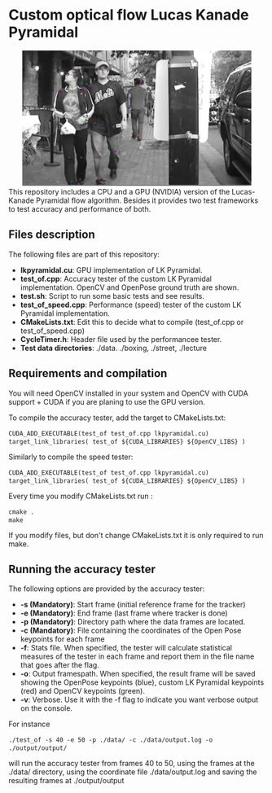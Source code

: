 
# Custom optical flow Lucas Kanade Pyramidal

<div align="center">
    <img src="doc_images/sample2.png", width="450">
</div>
</div>
    This repository includes a CPU and a GPU (NVIDIA) version of the Lucas-Kanade Pyramidal flow algorithm. Besides it provides two test frameworks to test accuracy and performance of both.
    

## Files description
The following files are part of this repository:

- **lkpyramidal.cu**: GPU implementation of LK Pyramidal.
- **test_of.cpp**: Accuracy tester of the custom LK Pyramidal implementation. OpenCV and OpenPose ground truth are shown.
- **test.sh**: Script to run some basic tests and see results.
- **test_of_speed.cpp**: Performance (speed) tester of the custom LK Pyramidal implementation.
- **CMakeLists.txt**: Edit this to decide what to compile (test_of.cpp or test_of_speed.cpp)
- **CycleTimer.h**: Header file used by the performancee tester.
- **Test data directories**: ./data. ./boxing, ./street, ./lecture

</div>


## Requirements and compilation

You will need OpenCV installed in your system and OpenCV with CUDA support + CUDA if you are planing to use the GPU version.

To compile the accuracy tester, add the target to CMakeLists.txt:


    CUDA_ADD_EXECUTABLE(test_of test_of.cpp lkpyramidal.cu)
    target_link_libraries( test_of ${CUDA_LIBRARIES} ${OpenCV_LIBS} )

Similarly to compile the speed tester:

    CUDA_ADD_EXECUTABLE(test_of test_of.cpp lkpyramidal.cu)
    target_link_libraries( test_of ${CUDA_LIBRARIES} ${OpenCV_LIBS} )

Every time you modify CMakeLists.txt run :

    cmake .
    make

If you modify files, but don't change CMakeLists.txt it is only required to run make.

## Running the accuracy tester

The following options are provided by the accuracy tester:


- **-s (Mandatory)**: Start frame (initial reference frame for the tracker)
- **-e (Mandatory)**: End frame (last frame where tracker is done)
- **-p (Mandatory)**: Directory path where the data frames are located.
- **-c (Mandatory)**: File containing the coordinates of the Open Pose keypoints for each frame
- **-f**: Stats file. When specified, the tester will calculate statistical measures of the tester in each frame and report them in the file name that goes after the flag.
- **-o**: Output framespath. When specified, the result frame will be saved showing the OpenPose keypoints (blue), custom LK Pyramidal keypoints (red) and OpenCV keypoints (green).
- **-v**: Verbose. Use it with the -f flag to indicate you want verbose output on the console.


For instance  

    ./test_of -s 40 -e 50 -p ./data/ -c ./data/output.log -o ./output/output/ 

will run the accuracy tester from frames 40 to 50, using the frames at the ./data/ directory, using the coordinate file ./data/output.log and saving the resulting frames at ./output/output

